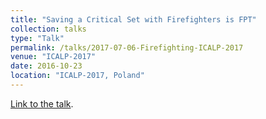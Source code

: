```yaml
---
title: "Saving a Critical Set with Firefighters is FPT"
collection: talks
type: "Talk"
permalink: /talks/2017-07-06-Firefighting-ICALP-2017
venue: "ICALP-2017"
date: 2016-10-23
location: "ICALP-2017, Poland"
---
```

[Link to the talk](../files/06-07-2017-SACS-FPT-2017-ICALP.pdf).



